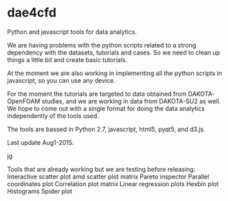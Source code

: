 # dae4cfd
Python and javascript tools for data analytics.



We are having problems with the python scripts related to a strong dependency with the datasets, tutorials and cases.  So we need to clean up things a little bit and create basic tutorials.

At the moment we are also working in implementing all the python scripts in javascript, so you can use any device.

For the moment the tutorials are targeted to data obtained from DAKOTA-OpenFOAM studies, and we are working in data from DAKOTA-SU2 as well.  We hope to come out with a single format for doing the data analytics independently of the tools used.

The tools are bassed in Python 2.7, javascript, html5, pyqt5, and d3.js.

Last update Aug1-2015.

jg



Tools that are already working but we are testing before releasing:
  Interactive scatter plot amd scatter plot matrix
  Pareto inspector
  Parallel coordinates plot
  Correlation plot matrix
  Linear regression plots
  Hexbin plot
  Histograms
  Spider plot


